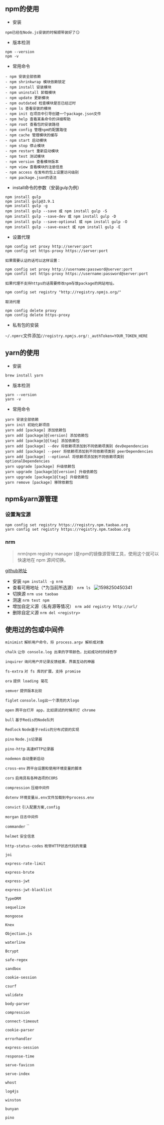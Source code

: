 ## npm的使用

- 安装
```
npm已经在Node.js安装的时候顺带装好了😏
```
- 版本检测
```
npm --version
npm -v
```
- 常用命令
```
- npm 安装全部依赖
- npm shrinkwrap 模块依赖锁定
- npm install 安装模块
- npm uninstall 卸载模块
- npm update 更新模块
- npm outdated 检查模块是否已经过时
- npm ls 查看安装的模块
- npm init 在项目中引导创建一个package.json文件
- npm help 查看某条命令的详细帮助
- npm root 查看包的安装路径
- npm config 管理npm的配置路径
- npm cache 管理模块的缓存
- npm start 启动模块
- npm stop 停止模块
- npm restart 重新启动模块
- npm test 测试模块
- npm version 查看模块版本
- npm view 查看模块的注册信息
- npm access 在发布的包上设置访问级别
- npm package.json的语法
```
- install命令的参数（安装gulp为例）
```
npm install gulp
npm install gulp@3.9.1
npm install gulp -g
npm install gulp --save 或 npm install gulp -S
npm install gulp --save-dev 或 npm install gulp -D
npm install gulp --save-optional 或 npm install gulp -O
npm install gulp --save-exact 或 npm install gulp -E
```
- 设置代理
```
npm config set proxy http://server:port
npm config set https-proxy https://server:port

如果需要认证的话可以这样设置：

npm config set proxy http://username:password@server:port
npm confit set https-proxy https://username:password@server:port

如果代理不支持https的话需要修改npm存放package的网站地址。

npm config set registry "http://registry.npmjs.org/"

取消代理

npm config delete proxy
npm config delete https-proxy
```

- 私有包的安装

`~/.npmrc`文件添加`//registry.npmjs.org/:_authToken=YOUR_TOKEN_HERE`

## yarn的使用

- 安装
```
brew install yarn
```
- 版本检测
```
yarn --version
yarn -v
```
- 常用命令
```
yarn 安装全部依赖
yarn init 初始化新项目
yarn add [package] 添加依赖包
yarn add [package]@[version] 添加依赖包
yarn add [package]@[tag] 添加依赖包
yarn add [package] --dev 将依赖项添加到不同依赖项类别 devDependencies
yarn add [package] --peer 将依赖项添加到不同依赖项类别 peerDependencies
yarn add [package] --optional 将依赖项添加到不同依赖项类别 optionalDependencies
yarn upgrade [package] 升级依赖包
yarn upgrade [package]@[version] 升级依赖包
yarn upgrade [package]@[tag] 升级依赖包
yarn remove [package] 移除依赖包
```

## npm&yarn源管理

### 设置淘宝源
```
npm config set registry https://registry.npm.taobao.org
yarn config set registry https://registry.npm.taobao.org
```

### nrm

> nrm(npm registry manager )是npm的镜像源管理工具，使用这个就可以快速地在 npm 源间切换。

[github地址](https://github.com/Pana/nrm)

- 安装
`npm install -g nrm`
- 查看可用地址（*为当前所选源）
`nrm ls `
![1598250450341](../public/1598250450341.jpg)
- 切换源
`nrm use taobao`
- 测速
`nrm test npm`
- 增加自定义源（私有源等情况）
`nrm add registry http://url/`
- 删除自定义源
`nrm del <registry>`

## 使用过的包或中间件
`minimist`	`解析用户命令，将 process.argv 解析成对象`

`chalk`	`让你 console.log 出来的字带颜色，比如成功时的绿色字`

`inquirer`	`询问用户并记录反馈结果，界面互动的神器`

`fs-extra`	`对 fs 库的扩展，支持 promise`

`ora`	`提供 loading 菊花`

`semver`	`提供版本比较`

`figlet`	`console.log出一个漂亮的大logo`

`open`	`跨平台打开 app，比如调试的时候开打 chrome`

`bull` `基于Redis的Node队列`

`Redlock`  `Node基于redis的分布式锁的实现`

`pino`  `Node.js记录器`

`pino-http`  `高速HTTP记录器`

`nodemon`  `自动重新启动`

`cross-env`  `跨平台设置和使用环境变量的脚本`

`cors`  `启用具有各种选项的CORS`

`compression`  `压缩中间件`

`dotenv`  `环境变量从.env文件加载到中process.env`

`convict`  `引入配置方案,config`

`morgan`  `日志中间件`

`commander`  ``

`helmet`  `安全信息`

`http-status-codes`  `枚举HTTP状态代码的常量`

`joi`

`express-rate-limit`

`express-brute`

`express-jwt`

`express-jwt-blacklist`

`TypeORM`

`sequelize`

`mongoose`

`Knex`

`Objection.js`

`waterline`

`Bcrypt`

`safe-regex`

`sandbox`

`cookie-session`

`csurf`

`validate`

`body-parser`

`compression`

`connect-timeout`

`cookie-parser`	

`errorhandler`

`express-session`

`response-time`

`serve-favicon`

`serve-index`

`whost`

`log4js`

`winston`

`bunyan`

`pino`

